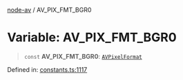 [node-av](../globals.md) / AV\_PIX\_FMT\_BGR0

# Variable: AV\_PIX\_FMT\_BGR0

> `const` **AV\_PIX\_FMT\_BGR0**: [`AVPixelFormat`](../type-aliases/AVPixelFormat.md)

Defined in: [constants.ts:1117](https://github.com/seydx/av/blob/f8631fc881b394300b1479f511d55cf1c370a87f/src/constants/constants.ts#L1117)
